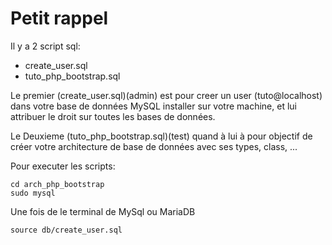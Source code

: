 # Petit rappel

Il y a 2 script sql:
  - create_user.sql
  - tuto_php_bootstrap.sql

Le premier (create_user.sql)(admin) est pour creer un user (tuto@localhost) dans votre base de données MySQL installer sur votre machine, et lui attribuer le droit sur toutes les bases de données.

Le Deuxieme (tuto_php_bootstrap.sql)(test) quand à lui à pour objectif de créer votre architecture de base de données avec ses types, class, ...

Pour executer les scripts:
```
cd arch_php_bootstrap
sudo mysql
```
Une fois de le terminal de MySql ou MariaDB
```
source db/create_user.sql
```